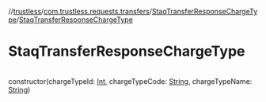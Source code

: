 //[trustless](../../../index.md)/[com.trustless.requests.transfers](../index.md)/[StaqTransferResponseChargeType](index.md)/[StaqTransferResponseChargeType](-staq-transfer-response-charge-type.md)

# StaqTransferResponseChargeType

\
constructor(chargeTypeId: [Int](https://kotlinlang.org/api/latest/jvm/stdlib/kotlin/-int/index.html), chargeTypeCode: [String](https://kotlinlang.org/api/latest/jvm/stdlib/kotlin/-string/index.html), chargeTypeName: [String](https://kotlinlang.org/api/latest/jvm/stdlib/kotlin/-string/index.html))

